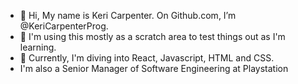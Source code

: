 - 👋 Hi, My name is Keri Carpenter.  On Github.com, I’m @KeriCarpenterProg.
- 👀 I'm using this mostly as a scratch area to test things out as I'm learning.
- 🌱 Currently, I'm diving into React, Javascript, HTML and CSS.
- I'm also a Senior Manager of Software Engineering at Playstation

<!---
KeriCarpenterProg/KeriCarpenterProg is a ✨ special ✨ repository because its `README.md` (this file) appears on your GitHub profile.
You can click the Preview link to take a look at your changes.
--->
